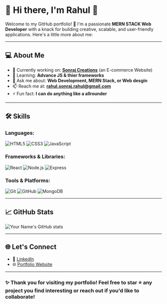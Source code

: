 # 🌟 Hi there, I'm Rahul 👋

Welcome to my GitHub portfolio! 🚀 I'm a passionate **MERN STACK Web Developer** with a knack for building creative, scalable, and user-friendly applications. Here's a little more about me:

---

## 💻 About Me
- 🔭 Currently working on: **[Sonraj Creations](https://www.instagram.com/sonrajcreations/)** (an E-commerce Website)
- 🌱 Learning: **Advance JS & thier frameworks**
- 💬 Ask me about: **Web Development, MERN Stack, or Web desgin**
- 📫 Reach me at: **[rahul.sonraj.rahul@gmail.com](mailto:rahul.sonraj.rahul@gmail.com)**
- ⚡ Fun fact: **I can do anything like a allrounder**

---

## 🛠️ Skills
### Languages:
![HTML5](https://img.shields.io/badge/HTML5-E34F26?style=for-the-badge&logo=html5&logoColor=white)
![CSS3](https://img.shields.io/badge/CSS3-1572B6?style=for-the-badge&logo=css3&logoColor=white)
![JavaScript](https://img.shields.io/badge/JavaScript-F7DF1E?style=for-the-badge&logo=javascript&logoColor=black)

### Frameworks & Libraries:
![React](https://img.shields.io/badge/React-20232A?style=for-the-badge&logo=react&logoColor=61DAFB)
![Node.js](https://img.shields.io/badge/Node.js-339933?style=for-the-badge&logo=node-dot-js&logoColor=white)
![Express](https://img.shields.io/badge/Express.js-404D59?style=for-the-badge)

### Tools & Platforms:
![Git](https://img.shields.io/badge/Git-F05032?style=for-the-badge&logo=git&logoColor=white)
![GitHub](https://img.shields.io/badge/GitHub-181717?style=for-the-badge&logo=github&logoColor=white)
![MongoDB](https://img.shields.io/badge/MongoDB-4EA94B?style=for-the-badge&logo=mongodb&logoColor=white)

---

## 📈 GitHub Stats
![Your Name's GitHub stats](https://github-readme-stats.vercel.app/api?username=yourusername&show_icons=true&theme=radical)

---

## 🌐 Let's Connect
- 💼 [LinkedIn](https://www.linkedin.com/in/webdev-rahul/)
- 🌐 [Portfolio Website](https://itsdevrahul.github.io/)

---

### ✨ Thank you for visiting my portfolio! Feel free to star ⭐ any project you find interesting or reach out if you'd like to collaborate!
